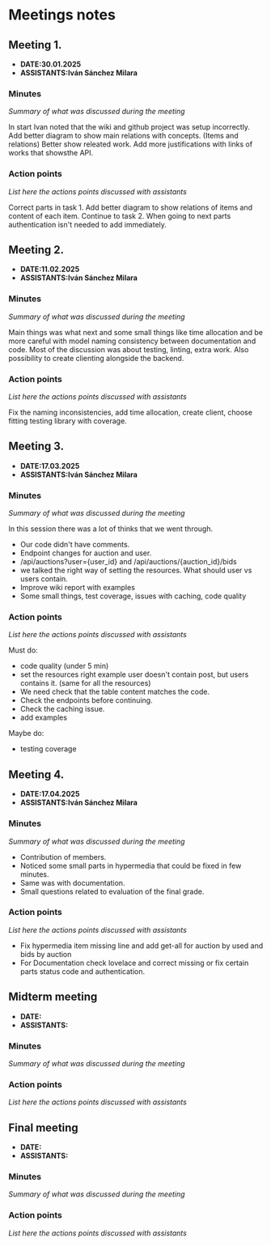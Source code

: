 # Meetings notes

## Meeting 1.
* **DATE:30.01.2025**
* **ASSISTANTS:Iván Sánchez Milara**

### Minutes
*Summary of what was discussed during the meeting*

In start Ivan noted that the wiki and github project was setup incorrectly.
Add better diagram to show main relations with concepts. (Items and relations)
Better show releated work. Add more justifications with links of works that showsthe API.
### Action points
*List here the actions points discussed with assistants*

Correct parts in task 1. Add better diagram to show relations of items and content of each item.
Continue to task 2.
When going to next parts authentication isn't needed to add immediately.



## Meeting 2.
* **DATE:11.02.2025**
* **ASSISTANTS:Iván Sánchez Milara**

### Minutes
*Summary of what was discussed during the meeting*

Main things was what next and some small things like time allocation and be more careful with model naming consistency between documentation and code. Most of the discussion was about testing, linting, extra work. Also possibility to create clienting alongside the backend.

### Action points
*List here the actions points discussed with assistants*

Fix the naming inconsistencies, add time allocation, create client, choose fitting testing library with coverage.



## Meeting 3.
* **DATE:17.03.2025**
* **ASSISTANTS:Iván Sánchez Milara**

### Minutes
*Summary of what was discussed during the meeting*

In this session there was a lot of thinks that we went through. 
- Our code didn't have comments.
- Endpoint changes for auction and user.
- /api/auctions?user={user_id} and /api/auctions/{auction_id}/bids
- we talked the right way of setting the resources. What should user vs users contain.
- Improve wiki report with examples
- Some small things, test coverage, issues with caching, code quality

### Action points
*List here the actions points discussed with assistants*

Must do:
- code quality (under 5 min)
- set the resources right example user doesn't contain post, but users contains it. (same for all the resources)
- We need check that the table content matches the code.
- Check the endpoints before continuing.
- Check the caching issue.
- add examples

Maybe do:
- testing coverage



## Meeting 4.
* **DATE:17.04.2025**
* **ASSISTANTS:Iván Sánchez Milara**

### Minutes
*Summary of what was discussed during the meeting*

- Contribution of members.
- Noticed some small parts in hypermedia that could be fixed in few minutes.
- Same was with documentation.
- Small questions related to evaluation of the final grade.

### Action points
*List here the actions points discussed with assistants*

- Fix hypermedia item missing line and add get-all for auction by used and bids by auction
- For Documentation check lovelace and correct missing or fix certain parts status code and authentication.


## Midterm meeting
* **DATE:**
* **ASSISTANTS:**

### Minutes
*Summary of what was discussed during the meeting*

### Action points
*List here the actions points discussed with assistants*




## Final meeting
* **DATE:**
* **ASSISTANTS:**

### Minutes
*Summary of what was discussed during the meeting*

### Action points
*List here the actions points discussed with assistants*




